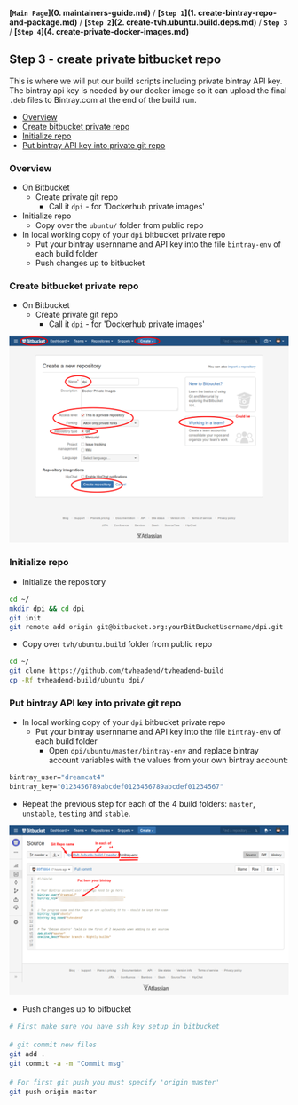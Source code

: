 **[`Main Page`](0. maintainers-guide.md)** / **[`Step 1`](1. create-bintray-repo-and-package.md)** / **[`Step 2`](2. create-tvh.ubuntu.build.deps.md)** / **`Step 3`** / **[`Step 4`](4. create-private-docker-images.md)**

## Step 3 - create private bitbucket repo

This is where we will put our build scripts including private bintray API key. The bintray api key is needed by our docker image so it can upload the final `.deb` files to Bintray.com at the end of the build run.

<!-- START doctoc generated TOC please keep comment here to allow auto update -->
<!-- DON'T EDIT THIS SECTION, INSTEAD RE-RUN doctoc TO UPDATE -->
 

- [Overview](#overview)
- [Create bitbucket private repo](#create-bitbucket-private-repo)
- [Initialize repo](#initialize-repo)
- [Put bintray API key into private git repo](#put-bintray-api-key-into-private-git-repo)

<!-- END doctoc generated TOC please keep comment here to allow auto update -->

### Overview

* On Bitbucket
  * Create private git repo
    * Call it `dpi` - for 'Dockerhub private images'
* Initialize repo
  * Copy over the `ubuntu/` folder from public repo
* In local working copy of your `dpi` bitbucket private repo
  * Put your bintray usernname and API key into the file `bintray-env` of each build folder
  * Push changes up to bitbucket

### Create bitbucket private repo

* On Bitbucket
  * Create private git repo
    * Call it `dpi` - for 'Dockerhub private images'

![BitBucket - New Private Repository](_img/bb-new-private-repo.png)

### Initialize repo

* Initialize the repository

```sh
cd ~/
mkdir dpi && cd dpi
git init
git remote add origin git@bitbucket.org:yourBitBucketUsername/dpi.git
```

* Copy over `tvh/ubuntu.build` folder from public repo

```sh
cd ~/
git clone https://github.com/tvheadend/tvheadend-build
cp -Rf tvheadend-build/ubuntu dpi/
```

### Put bintray API key into private git repo

* In local working copy of your `dpi` bitbucket private repo
  * Put your bintray usernname and API key into the file `bintray-env` of each build folder
    * Open `dpi/ubuntu/master/bintray-env` and replace bintray account variables with the values from your own bintray account:

```Dockerfile
bintray_user="dreamcat4"
bintray_key="0123456789abcdef0123456789abcdef01234567"
```

  * Repeat the previous step for each of the 4 build folders: `master`, `unstable`, `testing` and `stable`.

![BitBucket - Commit bintray api key](_img/bb-commit-bintray-api-key.png)

  * Push changes up to bitbucket

```sh
# First make sure you have ssh key setup in bitbucket

# git commit new files
git add .
git commit -a -m "Commit msg"

# For first git push you must specify 'origin master'
git push origin master
```

